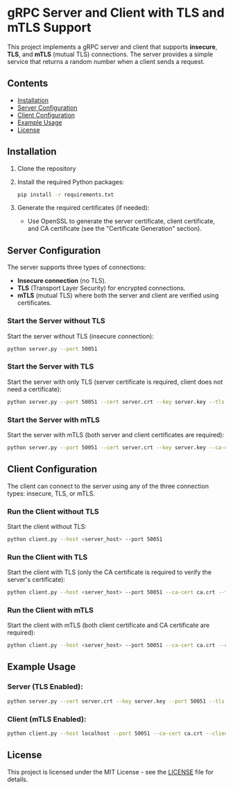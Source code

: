 # gRPC Server and Client with TLS and mTLS Support

This project implements a gRPC server and client that supports **insecure**, **TLS**, and **mTLS** (mutual TLS) connections. The server provides a simple service that returns a random number when a client sends a request.

## Contents
- [Installation](#installation)
- [Server Configuration](#server-configuration)
- [Client Configuration](#client-configuration)
- [Example Usage](#example-usage)
- [License](#license)

## Installation

1. Clone the repository

2. Install the required Python packages:
   ```bash
   pip install -r requirements.txt
   ```

3. Generate the required certificates (if needed):
   - Use OpenSSL to generate the server certificate, client certificate, and CA certificate (see the "Certificate Generation" section).

## Server Configuration

The server supports three types of connections:
- **Insecure connection** (no TLS).
- **TLS** (Transport Layer Security) for encrypted connections.
- **mTLS** (mutual TLS) where both the server and client are verified using certificates.

### Start the Server without TLS

Start the server without TLS (insecure connection):
```bash
python server.py --port 50051
```

### Start the Server with TLS

Start the server with only TLS (server certificate is required, client does not need a certificate):
```bash
python server.py --port 50051 --cert server.crt --key server.key --tls
```

### Start the Server with mTLS

Start the server with mTLS (both server and client certificates are required):
```bash
python server.py --port 50051 --cert server.crt --key server.key --ca-cert ca.crt --tls --m-tls
```

## Client Configuration

The client can connect to the server using any of the three connection types: insecure, TLS, or mTLS.

### Run the Client without TLS

Start the client without TLS:
```bash
python client.py --host <server_host> --port 50051
```

### Run the Client with TLS

Start the client with TLS (only the CA certificate is required to verify the server's certificate):
```bash
python client.py --host <server_host> --port 50051 --ca-cert ca.crt --tls
```

### Run the Client with mTLS

Start the client with mTLS (both client certificate and CA certificate are required):
```bash
python client.py --host <server_host> --port 50051 --ca-cert ca.crt --client-cert client.crt --client-key client.key --tls --m-tls
```

## Example Usage

### Server (TLS Enabled):
```bash
python server.py --cert server.crt --key server.key --port 50051 --tls
```

### Client (mTLS Enabled):
```bash
python client.py --host localhost --port 50051 --ca-cert ca.crt --client-cert client.crt --client-key client.key --tls --m-tls
```

## License

This project is licensed under the MIT License - see the [LICENSE](LICENSE) file for details.
```
